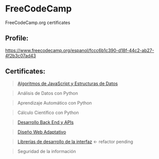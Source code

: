 # FreeCodeCamp
FreeCodeCamp.org certificates

## Profile:
https://www.freecodecamp.org/espanol/fccc6b1c390-d18f-44c2-ab27-4f2b3c07ad43


## Certificates:
>[Algoritmos de JavaScript y Estructuras de Datos](https://www.freecodecamp.org/espanol/certification/fccc6b1c390-d18f-44c2-ab27-4f2b3c07ad43/javascript-algorithms-and-data-structures)

>Análisis de Datos con Python

>Aprendizaje Automático con Python

>Cálculo Científico con Python

>[Desarrollo Back End y APIs](https://www.freecodecamp.org/espanol/certification/fccc6b1c390-d18f-44c2-ab27-4f2b3c07ad43/back-end-development-and-apis)

>[Diseño Web Adaptativo](https://www.freecodecamp.org/espanol/certification/fccc6b1c390-d18f-44c2-ab27-4f2b3c07ad43/responsive-web-design)

>[Librerías de desarrollo de la interfaz](https://www.freecodecamp.org/espanol/certification/fccc6b1c390-d18f-44c2-ab27-4f2b3c07ad43/front-end-development-libraries) <- refactor pending

>Seguridad de la información
